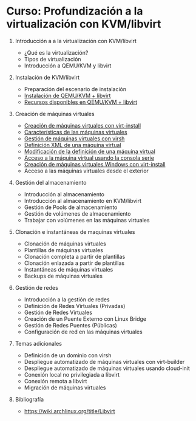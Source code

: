 # Curso: Profundización a la virtualización con KVM/libvirt

1. Introducción a a la virtualización con KVM/libvirt
    * ¿Qué es la virtualización?
	* Tipos de virtualización
	* Introducción a QEMU/KVM y libvirt

2. Instalación de KVM/libvirt
    * Preparación del escenario de instalación
    * [Instalación de QEMU/KVM + libvirt](contenidos/unidad02/clase2.md)
    * [Recursos disponibles en QEMU/KVM + libvirt](contenidos/unidad02/clase3.md)

3. Creación de máquinas virtuales
    * [Creación de máquinas virtuales con virt-install](contenidos/unidad03/clase1.md)
    * [Características de las máquinas virtuales](contenidos/unidad03/clase2.md)
    * [Gestión de máquinas virtuales con virsh](contenidos/unidad03/clase3.md)
    * [Definición XML de una máquina virtual](contenidos/unidad03/clase4.md)
    * [Modificación de la definición de una máquina virtual](contenidos/unidad03/clase5.md)
    * [Acceso a la máquina virtual usando la consola serie](contenidos/unidad03/clase6.md)
    * [Creación de máquinas virtuales Windows con virt-install](contenidos/unidad03/clase7.md)
    * Acceso a las máquinas virtuales desde el exterior
    

4. Gestión del almacenamiento
    * Introducción al almacenamiento
    * Introducción al almacenamiento en KVM/libvirt
    * Gestión de Pools de almacenamiento
    * Gestión de volúmenes de almacenamiento
    * Trabajar con volúmenes en las máquinas virtuales

5. Clonación e instantáneas de maquinas virtuales
    * Clonación de máquinas virtuales
    * Plantillas de máquinas virtuales
    * Clonación completa a partir de plantillas
    * Clonación enlazada a partir de plantillas
    * Instantáneas de máquinas virtuales
    * Backups de máquinas virtuales

6. Gestión de redes
    * Introducción a la gestión de redes
    * Definición de Redes Virtuales (Privadas)
    * Gestión de Redes Virtuales
    * Creación de un Puente Externo con Linux Bridge
    * Gestión de Redes Puentes (Públicas)
    * Configuración de red en las máquinas virtuales

7. Temas adicionales
    * Definición de un dominio con virsh
    * Despliegue automatizado de máquinas virtuales con virt-builder
    * Despliegue automatizado de máquinas virtuales usando cloud-init
    * Conexión local no privilegiada a libvirt
    * Conexión remota a libvirt
    * Migración de máquinas virtuales

8. Bibliografía
    * https://wiki.archlinux.org/title/Libvirt